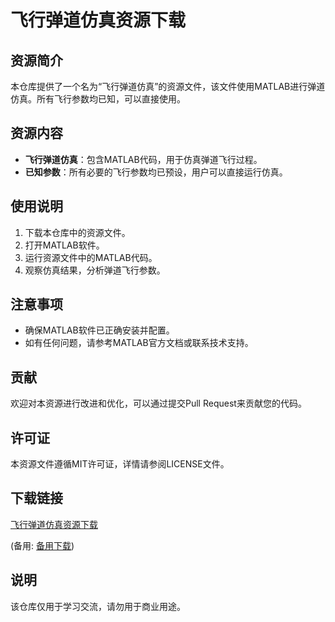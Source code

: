 # 飞行弹道仿真资源下载

## 资源简介

本仓库提供了一个名为“飞行弹道仿真”的资源文件，该文件使用MATLAB进行弹道仿真。所有飞行参数均已知，可以直接使用。

## 资源内容

- **飞行弹道仿真**：包含MATLAB代码，用于仿真弹道飞行过程。
- **已知参数**：所有必要的飞行参数均已预设，用户可以直接运行仿真。

## 使用说明

1. 下载本仓库中的资源文件。
2. 打开MATLAB软件。
3. 运行资源文件中的MATLAB代码。
4. 观察仿真结果，分析弹道飞行参数。

## 注意事项

- 确保MATLAB软件已正确安装并配置。
- 如有任何问题，请参考MATLAB官方文档或联系技术支持。

## 贡献

欢迎对本资源进行改进和优化，可以通过提交Pull Request来贡献您的代码。

## 许可证

本资源文件遵循MIT许可证，详情请参阅LICENSE文件。

## 下载链接
[飞行弹道仿真资源下载](https://pan.quark.cn/s/265faa6d6bb0) 

(备用: [备用下载](https://pan.baidu.com/s/1GmWVJSnNiYiq1UNrxr0EdQ?pwd=1234))

## 说明

该仓库仅用于学习交流，请勿用于商业用途。
